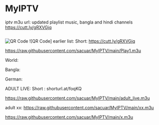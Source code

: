 # MyIPTV
 
iptv m3u url:
updated playlist music, bangla and hindi channels
https://cutt.ly/gRXVGjq

```
```

![QR Code](https://endroid.nl/qr-code/default/Life%20is%20too%20short%20to%20be%20generating%20QR%20codes)
![QR Code]
earlier list: Short:   https://cutt.ly/gRXVGjq

https://raw.githubusercontent.com/sacuar/MyIPTV/main/Play1.m3u

World:

Bangla:

German:

ADULT LIVE: Short :    shorturl.at/foqKQ

https://raw.githubusercontent.com/sacuar/MyIPTV/main/adult_live.m3u

adult xx:
https://raw.githubusercontent.com/sacuar/MyIPTV/main/xx.m3u

https://raw.githubusercontent.com/sacuar/MyIPTV/main/x.m3u
